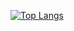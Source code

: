 [![Top Langs](https://github-readme-stats.vercel.app/api/top-langs/?username=202420505&langs_count=8)](https://github.com/202420505)
